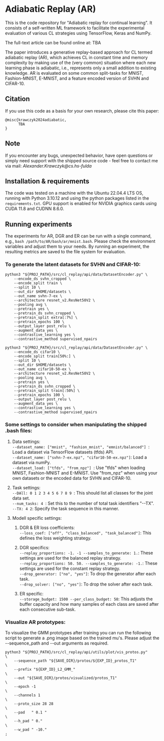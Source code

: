# Adiabatic Replay (AR)
This is the code repository for "Adiabatic replay for continual learning". It consists of a self-written ML framework to facilitate the experimental evaluation of various CL strategies using TensorFlow, Keras and NumPy.

The full-text article can be found online at: TBA

The paper introduces a generative replay-based approach for CL termed adiabatic replay (AR), which achieves CL in constant time and memory complexity by making use of the (very common) situation where each new learning phase is adiabatic, i.e., represents only a small addition to existing knowledge. AR is evaluated on some common split-tasks for MNIST, Fashion-MNIST, E-MNIST, and a feature encoded version of SVHN and CIFAR-10.

## Citation
If you use this code as a basis for your own research, please cite this paper:
```
@misc{krawczyk2024adiabatic,
      TBA
}
```

## Note
If you encounter any bugs, unexpected behavior, have open questions or simply need support with the shipped source code - feel free to contact me via mail: _Alexander.Krawczyk@cs.hs-fulda_

## Installation & requirements
The code was tested on a machine with the Ubuntu 22.04.4 LTS OS, running with Python 3.10.12 and using the python packages listed in the `requirements.txt`. GPU support is enabled for NVIDIA graphics cards using CUDA 11.8 and CUDNN 8.6.0.

## Running experiments
The experiments for AR, DGR and ER can be run with a single command, e.g., `bash /path/to/AR/bash/ar/mnist.bash`. Please check the environment variables and adjust them to your needs. By running an experiment, the resulting metrics are saved to the file system for evaluation.

### To generate the latent datasets for SVHN and CIFAR-10:
```
python3 "${PROJ_PATH}/src/cl_replay/api/data/DatasetEncoder.py" \
    --encode_ds svhn_cropped \
    --encode_split train \
    --split 10 \
    --out_dir $HOME/datasets \
    --out_name svhn-7-ex \
    --architecture resnet_v2.ResNet50V2 \
    --pooling avg \
    --pretrain yes \
    --pretrain_ds svhn_cropped \
    --pretrain_split extra[:7%] \
    --pretrain_epochs 100 \
    --output_layer post_relu \
    --augment_data yes \
    --contrastive_learning yes \
    --contrastive_method supervised_npairs
```
```
python3 "${PROJ_PATH}/src/cl_replay/api/data/DatasetEncoder.py" \
    --encode_ds cifar10 \
    --encode_split train[50%:] \
    --split 10 \
    --out_dir $HOME/datasets \
    --out_name cifar10-50-ex \
    --architecture resnet_v2.ResNet50V2 \
    --pooling avg \
    --pretrain yes \
    --pretrain_ds svhn_cropped \
    --pretrain_split train[:50%] \
    --pretrain_epochs 100 \
    --output_layer post_relu \
    --augment_data yes \
    --contrastive_learning yes \
    --contrastive_method supervised_npairs
```
### Some settings to consider when manipulating the shipped .bash files:
1) Data settings: \
```--dataset_name: ["mnist", "fashion_mnist", "emnist/balanced"] ```: Load a dataset via TensorFlow datasets (tfds) API. \
```--dataset_name: ["svhn-7-ex.npz", "cifar10-50-ex.npz"]```: Load a dataset via numPy. \
```--dataset_load: ["tfds", "from_npz"] ```: Use "tfds" when loading MNIST, Fashion-MNIST and E-MNIST. Use "from_npz" when using your own datasets or the encoded data for SVHN and CIFAR-10. 

2) Task settings: \
```--DAll: 0 1 2 3 4 5 6 7 8 9 ```: This should list all classes for the joint data set. \
```--num_tasks: 4 ```: Set this to the number of total task identifiers "--TX". \
```--TX: 4 2```: Specify the task sequence in this manner. 

3) Modell specific settings: 
    1) DGR & ER loss coefficients: \
    ```--loss_coef: ["off", "class_balanced", "task_balanced"]```: This defines the loss weighting strategy. 
    2) DGR specifics: \
    ```--replay_proportions: -1. -1 --samples_to_generate: 1.```: These settings are used for the balanced replay strategy. \
    ```--replay_proportions: 50. 50. --samples_to_generate: -1.```: These settings are used for the constant replay strategy. \
    ```--drop_generator: ["no", "yes"]```: To drop the generator after each task. \
    ```--drop_solver: ["no", "yes"]```: To drop the solver after each task. 
    
    3) ER specific: \
    ```--storage_budget: 1500 --per_class_budget: 50```: This adjusts the buffer capacity and how many samples of each class are saved after each consecutive sub-task.

### Visualize AR prototypes:
To visualize the GMM prototypes after training you can run the following script to generate a .png image based on the trained mu's. Please adjust the --sequence_path and --out arguments as required. 
```
python3 "${PROJ_PATH}/src/cl_replay/api/utils/plot/vis_protos.py"       \
    --sequence_path "${SAVE_DIR}/protos/${EXP_ID}_protos_T1"            \
    --prefix "${EXP_ID}_L2_GMM_"                                        \
    --out "${SAVE_DIR}/protos/visualized/protos_T1"                     \
    --epoch -1                                                          \
    --channels 1                                                        \
    --proto_size 28 28                                                  \
    --pad   " 0.1 "                                                     \
    --h_pad " 0."                                                       \
    --w_pad " -10."                                                     ;
```
